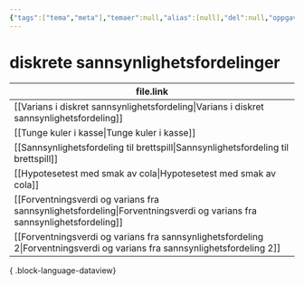 ```yaml
---
{"tags":["tema","meta"],"temaer":null,"alias":[null],"del":null,"oppgave":null,"fag":null,"eksamen":null,"dg-publish":true,"title":"diskrete sannsynlighetsfordelinger","date":"2023-06-01","modified":"2023-06-01","permalink":"/temaer/diskrete-sannsynlighetsfordelinger/","dgPassFrontmatter":true}
---
```



# diskrete sannsynlighetsfordelinger
| file.link                                                                                                                     |
| ----------------------------------------------------------------------------------------------------------------------------- |
| [[Varians i diskret sannsynlighetsfordeling\|Varians i diskret sannsynlighetsfordeling]]                                   |
| [[Tunge kuler i kasse\|Tunge kuler i kasse]]                                                                               |
| [[Sannsynlighetsfordeling til brettspill\|Sannsynlighetsfordeling til brettspill]]                                         |
| [[Hypotesetest med smak av cola\|Hypotesetest med smak av cola]]                                                           |
| [[Forventningsverdi og varians fra sannsynlighetsfordeling\|Forventningsverdi og varians fra sannsynlighetsfordeling]]     |
| [[Forventningsverdi og varians fra sannsynlighetsfordeling 2\|Forventningsverdi og varians fra sannsynlighetsfordeling 2]] |

{ .block-language-dataview}
